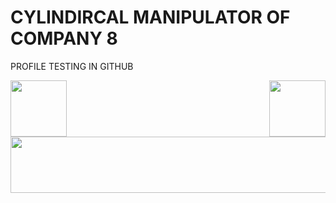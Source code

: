 # CYLINDIRCAL MANIPULATOR OF COMPANY 8
PROFILE TESTING IN GITHUB

<img align="left" height="90" src="https://github.com/witchfrommercury/TESTING-FOR-PROFILE/assets/157728066/58e6181e-cbbb-49a3-b613-3f018c737fec"/> 
<img align="right" height="90" src="https://github.com/witchfrommercury/TESTING-FOR-PROFILE/assets/157728066/58e6181e-cbbb-49a3-b613-3f018c737fec"> 
<p align="center">
  <img width="600" height="90" src="\https://github.com/witchfrommercury/TESTING-FOR-PROFILE/assets/157728066/39758c7a-51e3-4981-91a4-2d3cd8855836">
</p>
